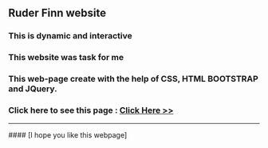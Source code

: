## Ruder Finn website 
### This is dynamic and interactive
### This website was task for me 

### This web-page create with the help of CSS, HTML BOOTSTRAP and JQuery.
### Click here to see this page : [Click Here >>](https://subratgoogle.github.io/ruder-finn-website/)
<hr>
####  [I hope you like this webpage] 
